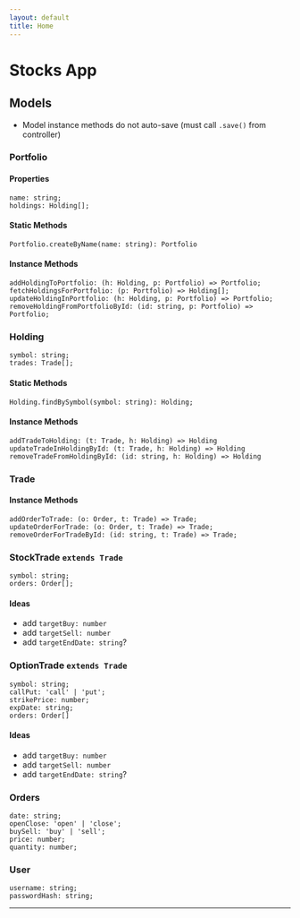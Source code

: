 ```yaml
---
layout: default
title: Home
---
```


# Stocks App

## Models

- Model instance methods do not auto-save (must call `.save()` from controller)

### Portfolio

#### Properties

```
name: string;
holdings: Holding[];
```

#### Static Methods
```
Portfolio.createByName(name: string): Portfolio
```

#### Instance Methods
```
addHoldingToPortfolio: (h: Holding, p: Portfolio) => Portfolio;
fetchHoldingsForPortfolio: (p: Portfolio) => Holding[];
updateHoldingInPortfolio: (h: Holding, p: Portfolio) => Portfolio;
removeHoldingFromPortfolioById: (id: string, p: Portfolio) => Portfolio;
```

### Holding

```
symbol: string;
trades: Trade[];
```

#### Static Methods
```
Holding.findBySymbol(symbol: string): Holding;
```

#### Instance Methods
```
addTradeToHolding: (t: Trade, h: Holding) => Holding
updateTradeInHoldingById: (t: Trade, h: Holding) => Holding
removeTradeFromHoldingById: (id: string, h: Holding) => Holding
```

### Trade

#### Instance Methods
```
addOrderToTrade: (o: Order, t: Trade) => Trade;
updateOrderForTrade: (o: Order, t: Trade) => Trade;
removeOrderForTradeById: (id: string, t: Trade) => Trade;
```


### StockTrade `extends Trade`

```
symbol: string;
orders: Order[];
```

#### Ideas

- add `targetBuy: number`
- add `targetSell: number`
- add `targetEndDate: string`?

### OptionTrade `extends Trade`

```
symbol: string;
callPut: 'call' | 'put';
strikePrice: number;
expDate: string;
orders: Order[]
```

#### Ideas

- add `targetBuy: number`
- add `targetSell: number`
- add `targetEndDate: string`?

### Orders

```
date: string;
openClose: 'open' | 'close';
buySell: 'buy' | 'sell';
price: number;
quantity: number;
```

### User

```
username: string;
passwordHash: string;
```

---

